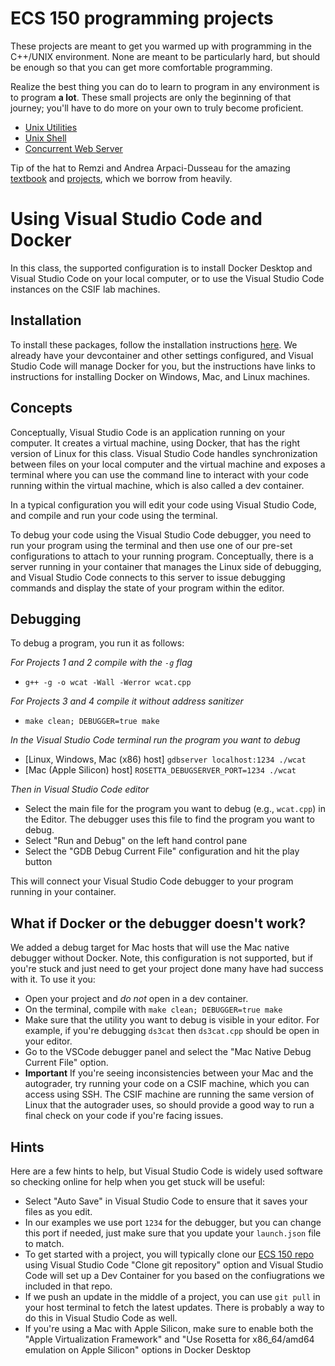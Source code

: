 # ECS 150 programming projects

These projects are meant to get you warmed up with programming in the C++/UNIX
environment. None are meant to be particularly hard, but should be enough so
that you can get more comfortable programming. 

Realize the best thing you can do to learn to program in any environment is to
program **a lot**. These small projects are only the beginning of that
journey; you'll have to do more on your own to truly become proficient.

* [Unix Utilities](project1)
* [Unix Shell](project2)
* [Concurrent Web Server](project3)

Tip of the hat to Remzi and Andrea Arpaci-Dusseau for the amazing
[textbook](https://pages.cs.wisc.edu/~remzi/OSTEP/) and
[projects](https://github.com/remzi-arpacidusseau/ostep-projects),
which we borrow from heavily.

# Using Visual Studio Code and Docker

In this class, the supported configuration is to install Docker Desktop and Visual
Studio Code on your local computer, or to use the Visual Studio Code instances
on the CSIF lab machines.

## Installation
To install these packages, follow the installation instructions [here](https://code.visualstudio.com/docs/devcontainers/containers).
We already have your devcontainer and other settings configured, and Visual Studio
Code will manage Docker for you, but the instructions have links to instructions for
installing Docker on Windows, Mac, and Linux machines.

## Concepts
Conceptually, Visual Studio Code is an application running on your computer. It creates a virtual machine,
using Docker, that has the right version of Linux for this class. Visual Studio Code
handles synchronization between files on your local computer and the virtual machine
and exposes a terminal where you can use the command line to interact with your code
running within the virtual machine, which is also called a dev container.

In a typical configuration you will edit your code using Visual Studio Code, and
compile and run your code using the terminal.

To debug your code using the Visual Studio Code debugger, you need to run your
program using the terminal and then use one of our pre-set configurations to
attach to your running program. Conceptually, there is a server running in your
container that manages the Linux side of debugging, and Visual Studio Code connects
to this server to issue debugging commands and display the state of your program
within the editor.

## Debugging
To debug a program, you run it as follows:

_For Projects 1 and 2 compile with the `-g` flag_
* ```g++ -g -o wcat -Wall -Werror wcat.cpp```

_For Projects 3 and 4 compile it without address sanitizer_
* ```make clean; DEBUGGER=true make```

_In the Visual Studio Code terminal run the program you want to debug_
* [Linux, Windows, Mac (x86) host] ```gdbserver localhost:1234 ./wcat```
* [Mac (Apple Silicon) host] ```ROSETTA_DEBUGSERVER_PORT=1234 ./wcat```

_Then in Visual Studio Code editor_
* Select the main file for the program you want to debug (e.g., `wcat.cpp`) in the Editor. The debugger uses this file to find the program you want to debug.
* Select "Run and Debug" on the left hand control pane
* Select the "GDB Debug Current File" configuration and hit the play button

This will connect your Visual Studio Code debugger to your program running in your container.

## What if Docker or the debugger doesn't work?

We added a debug target for Mac hosts that will use the Mac native
debugger without Docker. Note, this configuration is not supported,
but if you're stuck and just need to get your project done many have
had success with it. To use it you:
* Open your project and _do not_ open in a dev container.
* On the terminal, compile with `make clean; DEBUGGER=true make`
* Make sure that the utility you want to debug is visible in your editor. For example, if you're debugging `ds3cat` then `ds3cat.cpp` should be open in your editor.
* Go to the VSCode debugger panel and select the "Mac Native Debug Current File" option.
* **Important** If you're seeing inconsistencies between your Mac
  and the autograder, try running your code on a CSIF machine, which
  you can access using SSH. The CSIF machine are running the same
  version of Linux that the autograder uses, so should provide a
  good way to run a final check on your code if you're facing issues.

## Hints
Here are a few hints to help, but Visual Studio Code is widely used software so checking
online for help when you get stuck will be useful:
* Select "Auto Save" in Visual Studio Code to ensure that it saves your files as you edit.
* In our examples we use port `1234` for the debugger, but you can change this port if needed, just make sure that you update your `launch.json` file to match.
* To get started with a project, you will typically clone our [ECS 150 repo](https://ecs150-projects.io/git/ecs150-projects.git) using Visual Studio Code "Clone git repository" option and Visual Studio Code will set up a Dev Container for you based on the confiugrations we included in that repo.
* If we push an update in the middle of a project, you can use `git pull` in your host terminal to fetch the latest updates. There is probably a way to do this in Visual Studio Code as well.
* If you're using a Mac with Apple Silicon, make sure to enable both the "Apple Virtualization Framework" and "Use Rosetta for x86_64/amd64 emulation on Apple Silicon" options in Docker Desktop